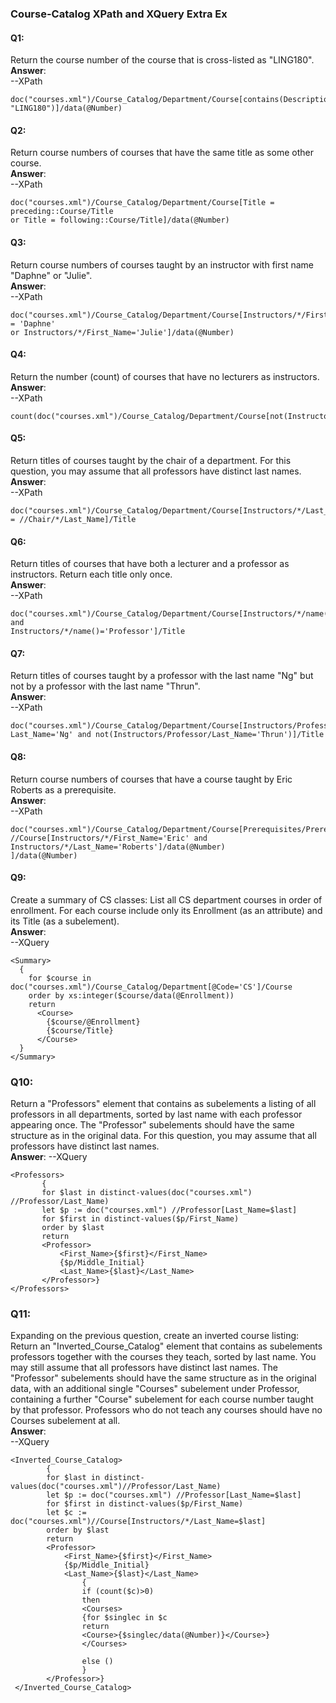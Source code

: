 ### Course-Catalog XPath and XQuery Extra Ex
#### Q1:
Return the course number of the course that is cross-listed as "LING180".    
**Answer**:  
--XPath
```XPath
doc("courses.xml")/Course_Catalog/Department/Course[contains(Description, "LING180")]/data(@Number)
```
#### Q2:
Return course numbers of courses that have the same title as some other course.  
**Answer**:  
--XPath
```XPath
doc("courses.xml")/Course_Catalog/Department/Course[Title = preceding::Course/Title
or Title = following::Course/Title]/data(@Number)
```
#### Q3:
Return course numbers of courses taught by an instructor with first name "Daphne" or "Julie".  
**Answer**:  
--XPath
```XPath
doc("courses.xml")/Course_Catalog/Department/Course[Instructors/*/First_Name = 'Daphne'
or Instructors/*/First_Name='Julie']/data(@Number)
```
#### Q4:
Return the number (count) of courses that have no lecturers as instructors.  
**Answer**:  
--XPath
```XPath
count(doc("courses.xml")/Course_Catalog/Department/Course[not(Instructors/*/name()='Lecturer')])
```
#### Q5:
Return titles of courses taught by the chair of a department. For this question, you may assume that all professors have distinct last names.  
**Answer**:  
--XPath
```XPath
doc("courses.xml")/Course_Catalog/Department/Course[Instructors/*/Last_Name = //Chair/*/Last_Name]/Title
```
#### Q6:
Return titles of courses that have both a lecturer and a professor as instructors. Return each title only once.  
**Answer**:  
--XPath
```XPath
doc("courses.xml")/Course_Catalog/Department/Course[Instructors/*/name()='Lecturer' and
Instructors/*/name()='Professor']/Title
```
#### Q7:
Return titles of courses taught by a professor with the last name "Ng" but not by a professor with the last name "Thrun".  
**Answer**:  
--XPath
```XPath
doc("courses.xml")/Course_Catalog/Department/Course[Instructors/Professor/
Last_Name='Ng' and not(Instructors/Professor/Last_Name='Thrun')]/Title
```
#### Q8:
Return course numbers of courses that have a course taught by Eric Roberts as a prerequisite.  
**Answer**:  
--XPath
```XPath
doc("courses.xml")/Course_Catalog/Department/Course[Prerequisites/Prereq=
//Course[Instructors/*/First_Name='Eric' and Instructors/*/Last_Name='Roberts']/data(@Number)
]/data(@Number)
```
#### Q9:
Create a summary of CS classes: List all CS department courses in order of enrollment. For each course include only its Enrollment (as an attribute) and its Title (as a subelement).  
**Answer**:  
--XQuery
```XQuery
<Summary>
  {
    for $course in doc("courses.xml")/Course_Catalog/Department[@Code='CS']/Course
    order by xs:integer($course/data(@Enrollment))
    return
      <Course>
        {$course/@Enrollment}
        {$course/Title}
      </Course>
  }
</Summary>
```
### Q10:
Return a "Professors" element that contains as subelements a listing of all professors in all departments, sorted by last name with each professor appearing once. The "Professor" subelements should have the same structure as in the original data. For this question, you may assume that all professors have distinct last names.  
**Answer**:
--XQuery
```XQuery
<Professors>  
       {
       for $last in distinct-values(doc("courses.xml") //Professor/Last_Name)
       let $p := doc("courses.xml") //Professor[Last_Name=$last]
       for $first in distinct-values($p/First_Name)
       order by $last
       return
       <Professor>
           <First_Name>{$first}</First_Name>
           {$p/Middle_Initial}
           <Last_Name>{$last}</Last_Name>
       </Professor>}
</Professors>
```
### Q11:
Expanding on the previous question, create an inverted course listing: Return an "Inverted_Course_Catalog" element that contains as subelements professors together with the courses they teach, sorted by last name. You may still assume that all professors have distinct last names. The "Professor" subelements should have the same structure as in the original data, with an additional single "Courses" subelement under Professor, containing a further "Course" subelement for each course number taught by that professor. Professors who do not teach any courses should have no Courses subelement at all.  
**Answer**:  
--XQuery
```XQuery
<Inverted_Course_Catalog>  
        {
        for $last in distinct-values(doc("courses.xml")//Professor/Last_Name)
        let $p := doc("courses.xml") //Professor[Last_Name=$last]
        for $first in distinct-values($p/First_Name)
        let $c := doc("courses.xml")//Course[Instructors/*/Last_Name=$last]
        order by $last
        return
        <Professor>
            <First_Name>{$first}</First_Name>
            {$p/Middle_Initial}
            <Last_Name>{$last}</Last_Name>
                {
                if (count($c)>0)
                then
                <Courses>
                {for $singlec in $c
                return
                <Course>{$singlec/data(@Number)}</Course>}
                </Courses>

                else ()
                }
        </Professor>}
 </Inverted_Course_Catalog>
```
